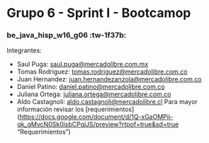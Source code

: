 # Grupo 6 - Sprint I - Bootcamop
### be_java_hisp_w16_g06 :tw-1f37b:
Integrantes:
- Saul Puga: saul.puga@mercadolibre.com.mx
- Tomas Rodriguez: tomas.rodriguez@mercadolibre.com.co
- Juan Hernandez: juan.hernandezanzola@mercadolibre.com.co
- Daniel Patino: daniel.patino@mercadolibre.com.co
- Juliana Ortega: juliana.ortega@mercadolibre.com.co
- Aldo Castagnoli: aldo.castagnoli@mercadolibre.cl
Para mayor información revisar los [requerimientos](https://docs.google.com/document/d/1Q-xGaOMPij-qk_gMvcN0Sk0isbCPqjJS/preview?rtpof=true&sd=true “Requerimientos”)